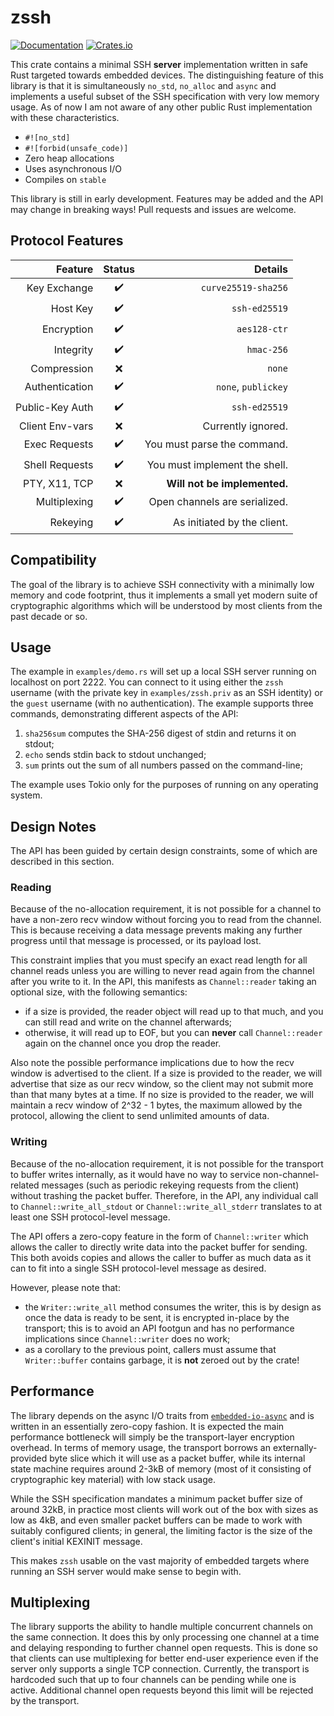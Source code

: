 # zssh

[![Documentation](https://docs.rs/zssh/badge.svg)](https://docs.rs/zssh)
[![Crates.io](https://img.shields.io/crates/v/zssh.svg)](https://crates.io/crates/zssh)

This crate contains a minimal SSH **server** implementation written in safe Rust targeted towards embedded devices. The distinguishing feature of this library is that it is simultaneously `no_std`, `no_alloc` and `async` and implements a useful subset of the SSH specification with very low memory usage. As of now I am not aware of any other public Rust implementation with these characteristics.

 - `#![no_std]`
 - `#![forbid(unsafe_code)]`
 - Zero heap allocations
 - Uses asynchronous I/O
 - Compiles on `stable`

This library is still in early development. Features may be added and the API may change in breaking ways! Pull requests and issues are welcome.

## Protocol Features

| Feature           | Status                | Details                               |
| ---:              | :---:                 | ---:                                  |
| Key Exchange      | :heavy_check_mark:    | `curve25519-sha256`                   |
| Host Key          | :heavy_check_mark:    | `ssh-ed25519`                         |
| Encryption        | :heavy_check_mark:    | `aes128-ctr`                          |
| Integrity         | :heavy_check_mark:    | `hmac-256`                            |
| Compression       | :x:                   | `none`                                |
| Authentication    | :heavy_check_mark:    | `none`, `publickey`                   |
| Public-Key Auth   | :heavy_check_mark:    | `ssh-ed25519`                         |
| Client Env-vars   | :x:                   | Currently ignored.                    |
| Exec Requests     | :heavy_check_mark:    | You must parse the command.           |
| Shell Requests    | :heavy_check_mark:    | You must implement the shell.         |
| PTY, X11, TCP     | :x:                   | **Will not be implemented.**          |
| Multiplexing      | :heavy_check_mark:    | Open channels are serialized.         |
| Rekeying          | :heavy_check_mark:    | As initiated by the client.           |

## Compatibility

The goal of the library is to achieve SSH connectivity with a minimally low memory and code footprint, thus it implements a small yet modern suite of cryptographic algorithms which will be understood by most clients from the past decade or so.

## Usage

The example in `examples/demo.rs` will set up a local SSH server running on localhost on port 2222. You can connect to it using either the `zssh` username (with the private key in `examples/zssh.priv` as an SSH identity) or the `guest` username (with no authentication). The example supports three commands, demonstrating different aspects of the API:

 1. `sha256sum` computes the SHA-256 digest of stdin and returns it on stdout;
 2. `echo` sends stdin back to stdout unchanged;
 3. `sum` prints out the sum of all numbers passed on the command-line;

The example uses Tokio only for the purposes of running on any operating system.

## Design Notes

The API has been guided by certain design constraints, some of which are described in this section.

### Reading

Because of the no-allocation requirement, it is not possible for a channel to have a non-zero recv window without forcing you to read from the channel. This is because receiving a data message prevents making any further progress until that message is processed, or its payload lost.

This constraint implies that you must specify an exact read length for all channel reads unless you are willing to never read again from the channel after you write to it. In the API, this manifests as `Channel::reader` taking an optional size, with the following semantics:

 - if a size is provided, the reader object will read up to that much, and you can still read and write on the channel afterwards;
 - otherwise, it will read up to EOF, but you can **never** call `Channel::reader` again on the channel once you drop the reader.

Also note the possible performance implications due to how the recv window is advertised to the client. If a size is provided to the reader, we will advertise that size as our recv window, so the client may not submit more than that many bytes at a time. If no size is provided to the reader, we will maintain a recv window of 2^32 - 1 bytes, the maximum allowed by the protocol, allowing the client to send unlimited amounts of data.

### Writing

Because of the no-allocation requirement, it is not possible for the transport to buffer writes internally, as it would have no way to service non-channel-related messages (such as periodic rekeying requests from the client) without trashing the packet buffer. Therefore, in the API, any individual call to `Channel::write_all_stdout` or `Channel::write_all_stderr` translates to at least one SSH protocol-level message.

The API offers a zero-copy feature in the form of `Channel::writer` which allows the caller to directly write data into the packet buffer for sending. This both avoids copies and allows the caller to buffer as much data as it can to fit into a single SSH protocol-level message as desired.

However, please note that:

 - the `Writer::write_all` method consumes the writer, this is by design as once the data is ready to be sent, it is encrypted in-place by the transport; this is to avoid an API footgun and has no performance implications since `Channel::writer` does no work;
 - as a corollary to the previous point, callers must assume that `Writer::buffer` contains garbage, it is **not** zeroed out by the crate!

## Performance

The library depends on the async I/O traits from [`embedded-io-async`](https://crates.io/crates/embedded-io-async) and is written in an essentially zero-copy fashion. It is expected the main performance bottleneck will simply be the transport-layer encryption overhead. In terms of memory usage, the transport borrows an externally-provided byte slice which it will use as a packet buffer, while its internal state machine requires around 2-3kB of memory (most of it consisting of cryptographic key material) with low stack usage.

While the SSH specification mandates a minimum packet buffer size of around 32kB, in practice most clients will work out of the box with sizes as low as 4kB, and even smaller packet buffers can be made to work with suitably configured clients; in general, the limiting factor is the size of the client's initial KEXINIT message.

This makes `zssh` usable on the vast majority of embedded targets where running an SSH server would make sense to begin with.

## Multiplexing

The library supports the ability to handle multiple concurrent channels on the same connection. It does this by only processing one channel at a time and delaying responding to further channel open requests. This is done so that clients can use multiplexing for better end-user experience even if the server only supports a single TCP connection. Currently, the transport is hardcoded such that up to four channels can be pending while one is active. Additional channel open requests beyond this limit will be rejected by the transport.
